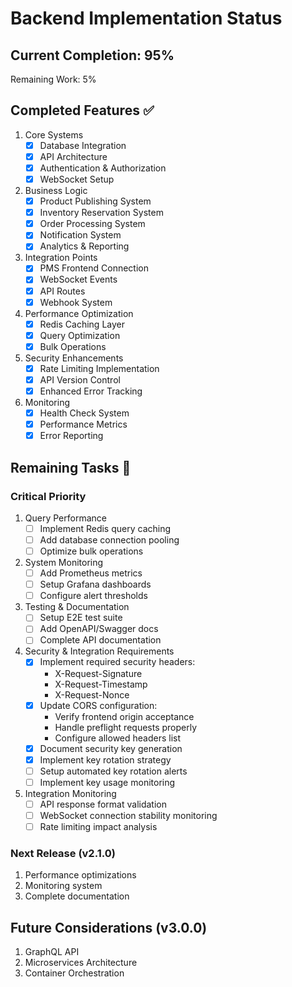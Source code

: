 # Backend Implementation Status

## Current Completion: 95%
Remaining Work: 5%

## Completed Features ✅
1. Core Systems
   - [x] Database Integration
   - [x] API Architecture
   - [x] Authentication & Authorization
   - [x] WebSocket Setup

2. Business Logic
   - [x] Product Publishing System
   - [x] Inventory Reservation System
   - [x] Order Processing System
   - [x] Notification System
   - [x] Analytics & Reporting

3. Integration Points
   - [x] PMS Frontend Connection
   - [x] WebSocket Events
   - [x] API Routes
   - [x] Webhook System

4. Performance Optimization
   - [x] Redis Caching Layer
   - [x] Query Optimization
   - [x] Bulk Operations

5. Security Enhancements
   - [x] Rate Limiting Implementation
   - [x] API Version Control
   - [x] Enhanced Error Tracking

6. Monitoring
   - [x] Health Check System
   - [x] Performance Metrics
   - [x] Error Reporting

## Remaining Tasks 🚧

### Critical Priority
1. Query Performance
   - [ ] Implement Redis query caching
   - [ ] Add database connection pooling
   - [ ] Optimize bulk operations

2. System Monitoring
   - [ ] Add Prometheus metrics
   - [ ] Setup Grafana dashboards
   - [ ] Configure alert thresholds

3. Testing & Documentation
   - [ ] Setup E2E test suite
   - [ ] Add OpenAPI/Swagger docs
   - [ ] Complete API documentation

4. Security & Integration Requirements
   - [x] Implement required security headers:
     - X-Request-Signature
     - X-Request-Timestamp
     - X-Request-Nonce
   - [x] Update CORS configuration:
     - Verify frontend origin acceptance
     - Handle preflight requests properly
     - Configure allowed headers list
   - [x] Document security key generation
   - [x] Implement key rotation strategy
   - [ ] Setup automated key rotation alerts
   - [ ] Implement key usage monitoring

5. Integration Monitoring
   - [ ] API response format validation
   - [ ] WebSocket connection stability monitoring
   - [ ] Rate limiting impact analysis

### Next Release (v2.1.0)
1. Performance optimizations
2. Monitoring system
3. Complete documentation

## Future Considerations (v3.0.0)
1. GraphQL API
2. Microservices Architecture
3. Container Orchestration
